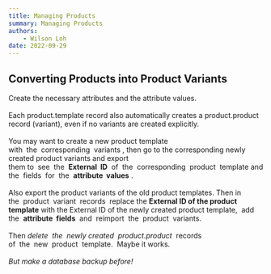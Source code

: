 ```yaml
---
title: Managing Products
summary: Managing Products
authors:
    - Wilson Loh
date: 2022-09-29
---
```


## Converting Products into Product Variants

Create the necessary attributes and the attribute values. 
<br /><br />
Each product.template record also automatically creates a product.product record (variant), even if no variants are created explicitly.
<br /><br />
You may want to create a new product template with  the  corresponding  variants , then go to the corresponding newly created product variants and export them to  see  the  **External  ID**  of  the  corresponding  product  template and the  fields  for  the  **attribute  values** .
<br /><br />
Also export the product variants of the old product templates. Then in the  product  variant  records  replace the **External ID of the product template** with the External ID of the newly created product template,  add the  **attribute  fields**  and  reimport  the  product  variants.
<br /><br />
Then *delete  the  newly created  product.product*  records  of  the  new  product  template.  Maybe it works.
<br /><br />
*But make a database backup before!*